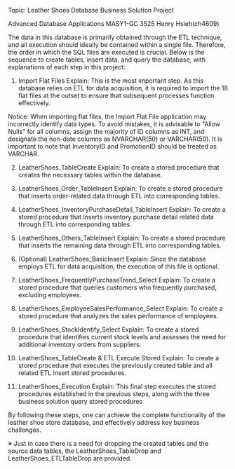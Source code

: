 Topic: Leather Shoes Database Business Solution Project

Advanced Database Applications
MASY1-GC 3525
Henry Hsieh(ch4609)

The data in this database is primarily obtained through the ETL technique, and all execution should ideally be contained within a single file. Therefore, the order in which the SQL files are executed is crucial. Below is the sequence to create tables, insert data, and query the database, with explanations of each step in this project:

1. Import Flat Files
Explain: This is the most important step. As this database relies on ETL for data acquisition, it is required to import the 18 flat files at the outset to ensure that subsequent processes function effectively.  

Notice: When importing flat files, the Import Flat File application may incorrectly identify data types. To avoid mistakes, it is advisable to "Allow Nulls" for all columns, assign the majority of ID columns as INT, and designate the non-date columns as NVARCHAR(50) or VARCHAR(50). It is important to note that InventoryID and PromotionID should be treated as VARCHAR.  

2. LeatherShoes_TableCreate
Explain: To create a stored procedure that creates the necessary tables within the database.

3. LeatherShoes_Order_TableInsert
Explain: To create a stored procedure that inserts order-related data through ETL into corresponding tables.

4. LeatherShoes_InventoryPurchaseDetail_TableInsert
Explain: To create a stored procedure that inserts inventory purchase detail related data through ETL into corresponding tables.

5. LeatherShoes_Others_TableInsert
Explain: To create a stored procedure that inserts the remaining data through ETL into corresponding tables.

6. (Optional) LeatherShoes_BasicInsert 
Explain: Since the database employs ETL for data acquisition, the execution of this file is optional. 

7. LeatherShoes_FrequentlyPurchaseTrend_Select
Explain: To create a stored procedure that queries customers who frequently purchased, excluding employees.

8. LeatherShoes_EmployeeSalesPerformance_Select
Explain: To create a stored procedure that analyzes the sales performance of employees.

9. LeatherShoes_StockIdentify_Select
Explain: To create a stored procedure that identifies current stock levels and assesses the need for additional inventory orders from suppliers.

10. LeatherShoes_TableCreate & ETL Execute Stored
Explain: To create a stored procedure that executes the previously created table and all related ETL insert stored procedures.

11. LeatherShoes_Execution
Explain: This final step executes the stored procedures established in the previous steps, along with the three business solution query stored procedures

By following these steps, one can achieve the complete functionality of the leather shoe store database, and effectively address key business challenges.

※ Just in case there is a need for dropping the created tables and the source data tables, the LeatherShoes_TableDrop and LeatherShoes_ETLTableDrop are provided.
